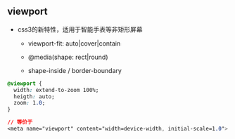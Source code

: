 ## viewport

* css3的新特性，适用于智能手表等非矩形屏幕

  - viewport-fit: auto|cover|contain

  - @media(shape: rect|round)

  - shape-inside / border-boundary

```css
@viewport {
  width: extend-to-zoom 100%;
  heigth: auto;
  zoom: 1.0;
}

// 等价于
<meta name="viewport" content="width=device-width, initial-scale=1.0">
```